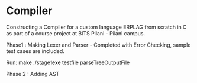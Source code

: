 # Compiler
Constructing a Compiler for a custom language ERPLAG from scratch in C as part of a course project at BITS Pilani - Pilani campus.

Phase1 : Making Lexer and Parser - Completed with Error Checking, sample test cases are included.

Run:	make
	./stage1exe testfile parseTreeOutputFile
	
Phase 2 : Adding AST 
